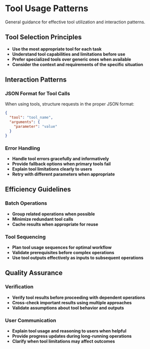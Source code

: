 # Tool Usage Patterns

General guidance for effective tool utilization and interaction patterns.

## Tool Selection Principles

- **Use the most appropriate tool for each task**
- **Understand tool capabilities and limitations before use**
- **Prefer specialized tools over generic ones when available**
- **Consider the context and requirements of the specific situation**

## Interaction Patterns

### JSON Format for Tool Calls
When using tools, structure requests in the proper JSON format:
```json
{
  "tool": "tool_name",
  "arguments": {
    "parameter": "value"
  }
}
```

### Error Handling
- **Handle tool errors gracefully and informatively**
- **Provide fallback options when primary tools fail**
- **Explain tool limitations clearly to users**
- **Retry with different parameters when appropriate**

## Efficiency Guidelines

### Batch Operations
- **Group related operations when possible**
- **Minimize redundant tool calls**
- **Cache results when appropriate for reuse**

### Tool Sequencing
- **Plan tool usage sequences for optimal workflow**
- **Validate prerequisites before complex operations**
- **Use tool outputs effectively as inputs to subsequent operations**

## Quality Assurance

### Verification
- **Verify tool results before proceeding with dependent operations**
- **Cross-check important results using multiple approaches**
- **Validate assumptions about tool behavior and outputs**

### User Communication
- **Explain tool usage and reasoning to users when helpful**
- **Provide progress updates during long-running operations**
- **Clarify when tool limitations may affect outcomes**
